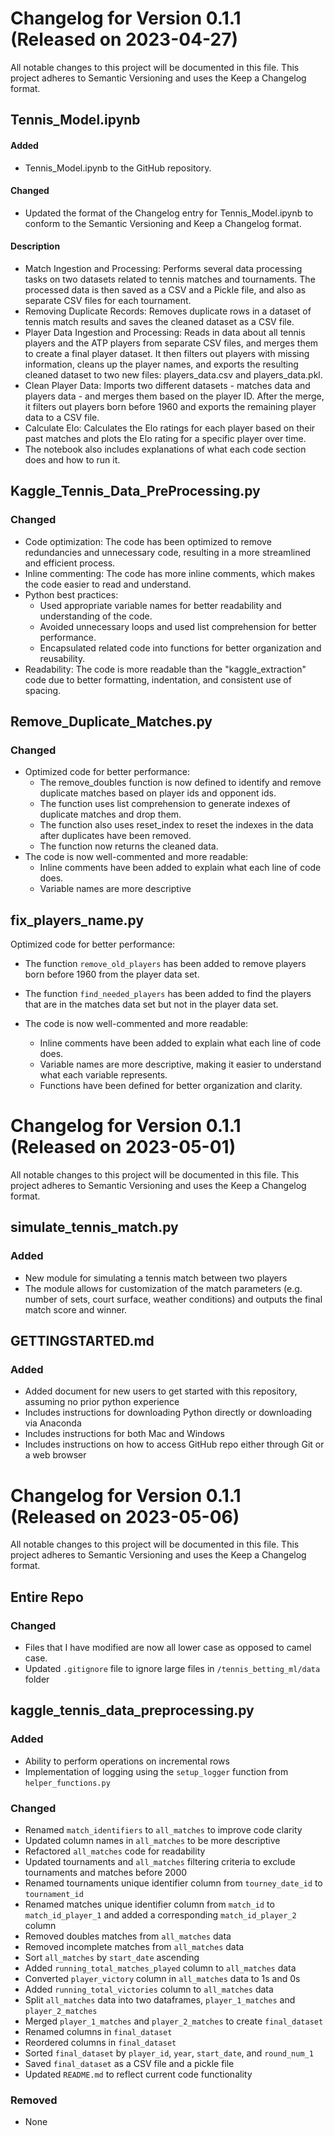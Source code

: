 # Changelog for Version 0.1.1 (Released on 2023-04-27)

All notable changes to this project will be documented in this file. This project adheres to Semantic Versioning and uses the Keep a Changelog format.

## Tennis_Model.ipynb

#### Added

- Tennis_Model.ipynb to the GitHub repository.

#### Changed

- Updated the format of the Changelog entry for Tennis_Model.ipynb to conform to the Semantic Versioning and Keep a Changelog format.

#### Description

- Match Ingestion and Processing: Performs several data processing tasks on two datasets related to tennis matches and tournaments. The processed data is then saved as a CSV and a Pickle file, and also as separate CSV files for each tournament.
- Removing Duplicate Records: Removes duplicate rows in a dataset of tennis match results and saves the cleaned dataset as a CSV file.
- Player Data Ingestion and Processing: Reads in data about all tennis players and the ATP players from separate CSV files, and merges them to create a final player dataset. It then filters out players with missing information, cleans up the player names, and exports the resulting cleaned dataset to two new files: players_data.csv and players_data.pkl.
- Clean Player Data: Imports two different datasets - matches data and players data - and merges them based on the player ID. After the merge, it filters out players born before 1960 and exports the remaining player data to a CSV file.
- Calculate Elo: Calculates the Elo ratings for each player based on their past matches and plots the Elo rating for a specific player over time.
- The notebook also includes explanations of what each code section does and how to run it.

## Kaggle_Tennis_Data_PreProcessing.py

### Changed

- Code optimization: The code has been optimized to remove redundancies and unnecessary code, resulting in a more streamlined and efficient process.
- Inline commenting: The code has more inline comments, which makes the code easier to read and understand.
- Python best practices:
  - Used appropriate variable names for better readability and understanding of the code.
  - Avoided unnecessary loops and used list comprehension for better performance.
  - Encapsulated related code into functions for better organization and reusability.
- Readability: The code is more readable than the "kaggle_extraction" code due to better formatting, indentation, and consistent use of spacing.

## Remove_Duplicate_Matches.py

### Changed

- Optimized code for better performance:
  - The remove_doubles function is now defined to identify and remove duplicate matches based on player ids and opponent ids.
  - The function uses list comprehension to generate indexes of duplicate matches and drop them.
  - The function also uses reset_index to reset the indexes in the data after duplicates have been removed.
  - The function now returns the cleaned data.
- The code is now well-commented and more readable:
  - Inline comments have been added to explain what each line of code does.
  - Variable names are more descriptive

## fix_players_name.py

Optimized code for better performance:

- The function `remove_old_players` has been added to remove players born before 1960 from the player data set.
- The function `find_needed_players` has been added to find the players that are in the matches data set but not in the player data set.
- The code is now well-commented and more readable:

    - Inline comments have been added to explain what each line of code does.
    - Variable names are more descriptive, making it easier to understand what each variable represents.
    - Functions have been defined for better organization and clarity.

# Changelog for Version 0.1.1 (Released on 2023-05-01)

All notable changes to this project will be documented in this file. This project adheres to Semantic Versioning and uses the Keep a Changelog format.

## simulate_tennis_match.py 

### Added

- New module for simulating a tennis match between two players
- The module allows for customization of the match parameters (e.g. number of sets, court surface, weather conditions) and outputs the final match score and winner.

## GETTINGSTARTED.md

### Added
- Added document for new users to get started with this repository, assuming no prior python experience
- Includes instructions for downloading Python directly or downloading via Anaconda
- Includes instructions for both Mac and Windows
- Includes instructions on how to access GitHub repo either through Git or a web browser

# Changelog for Version 0.1.1 (Released on 2023-05-06)

All notable changes to this project will be documented in this file. This project adheres to Semantic Versioning and uses the Keep a Changelog format.

## Entire Repo

### Changed
- Files that I have modified are now all lower case as opposed to camel case.
- Updated `.gitignore` file to ignore large files in `/tennis_betting_ml/data` folder

## kaggle_tennis_data_preprocessing.py

### Added
- Ability to perform operations on incremental rows
- Implementation of logging using the `setup_logger` function from `helper_functions.py`

### Changed
- Renamed `match_identifiers` to `all_matches` to improve code clarity
- Updated column names in `all_matches` to be more descriptive
- Refactored `all_matches` code for readability
- Updated tournaments and `all_matches` filtering criteria to exclude tournaments and matches before 2000
- Renamed tournaments unique identifier column from `tourney_date_id` to `tournament_id`
- Renamed matches unique identifier column from `match_id` to `match_id_player_1` and added a corresponding `match_id_player_2` column
- Removed doubles matches from `all_matches` data
- Removed incomplete matches from `all_matches` data
- Sort `all_matches` by `start_date` ascending
- Added `running_total_matches_played` column to `all_matches` data
- Converted `player_victory` column in `all_matches` data to 1s and 0s
- Added `running_total_victories` column to `all_matches` data
- Split `all_matches` data into two dataframes, `player_1_matches` and `player_2_matches`
- Merged `player_1_matches` and `player_2_matches` to create `final_dataset`
- Renamed columns in `final_dataset`
- Reordered columns in `final_dataset`
- Sorted `final_dataset` by `player_id`, `year`, `start_date`, and `round_num_1`
- Saved `final_dataset` as a CSV file and a pickle file
- Updated `README.md` to reflect current code functionality

### Removed
- None
